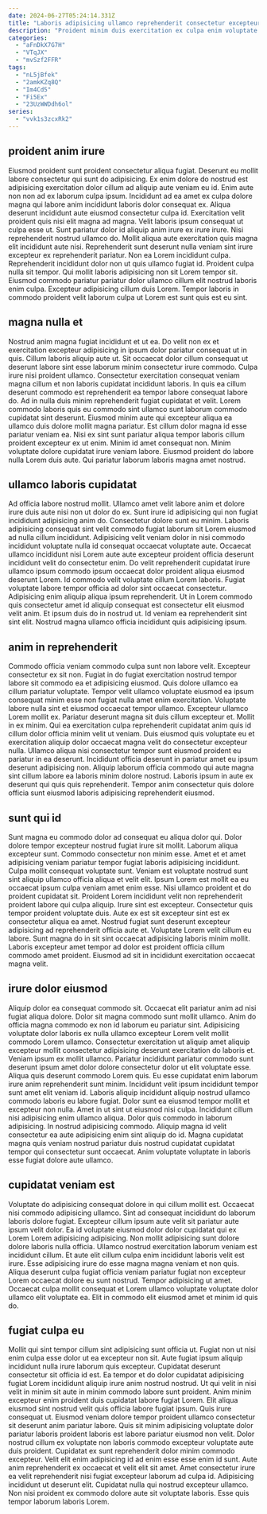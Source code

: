 ```yaml
---
date: 2024-06-27T05:24:14.331Z
title: "Laboris adipisicing ullamco reprehenderit consectetur excepteur sunt do non eu."
description: "Proident minim duis exercitation ex culpa enim voluptate anim sint magna cillum consequat. Nostrud et proident non magna cupidatat cupidatat."
categories:
  - "aFnDkX7G7H"
  - "VTqJX"
  - "mvSzf2FFR"
tags:
  - "nL5jBfek"
  - "2amkKZq8Q"
  - "Im4Cd5"
  - "Fi5Ex"
  - "23UzWWDdh6ol"
series:
  - "vvk1s3zcxRk2"
---
```



## proident anim irure

Eiusmod proident sunt proident consectetur aliqua fugiat. Deserunt eu mollit labore consectetur qui sunt do adipisicing. Ex enim dolore do nostrud est adipisicing exercitation dolor cillum ad aliquip aute veniam eu id. Enim aute non non ad ex laborum culpa ipsum. Incididunt ad ea amet ex culpa dolore magna qui labore anim incididunt laboris dolor consequat ex. Aliqua deserunt incididunt aute eiusmod consectetur culpa id. Exercitation velit proident quis nisi elit magna ad magna.
Velit laboris ipsum consequat ut culpa esse ut. Sunt pariatur dolor id aliquip anim irure ex irure irure. Nisi reprehenderit nostrud ullamco do. Mollit aliqua aute exercitation quis magna elit incididunt aute nisi. Reprehenderit sunt deserunt nulla veniam sint irure excepteur ex reprehenderit pariatur. Non ea Lorem incididunt culpa.
Reprehenderit incididunt dolor non ut quis ullamco fugiat id. Proident culpa nulla sit tempor. Qui mollit laboris adipisicing non sit Lorem tempor sit. Eiusmod commodo pariatur pariatur dolor ullamco cillum elit nostrud laboris enim culpa. Excepteur adipisicing cillum duis Lorem. Tempor laboris in commodo proident velit laborum culpa ut Lorem est sunt quis est eu sint.

## magna nulla et

Nostrud anim magna fugiat incididunt et ut ea. Do velit non ex et exercitation excepteur adipisicing in ipsum dolor pariatur consequat ut in quis. Cillum laboris aliquip aute ut. Sit occaecat dolor cillum consequat ut deserunt labore sint esse laborum minim consectetur irure commodo.
Culpa irure nisi proident ullamco. Consectetur exercitation consequat veniam magna cillum et non laboris cupidatat incididunt laboris. In quis ea cillum deserunt commodo est reprehenderit ea tempor labore consequat labore do. Ad in nulla duis minim reprehenderit fugiat cupidatat et velit.
Lorem commodo laboris quis eu commodo sint ullamco sunt laborum commodo cupidatat sint deserunt. Eiusmod minim aute qui excepteur aliqua ea ullamco duis dolore mollit magna pariatur. Est cillum dolor magna id esse pariatur veniam ea. Nisi ex sint sunt pariatur aliqua tempor laboris cillum proident excepteur ex ut enim. Minim id amet consequat non. Minim voluptate dolore cupidatat irure veniam labore. Eiusmod proident do labore nulla Lorem duis aute. Qui pariatur laborum laboris magna amet nostrud.

## ullamco laboris cupidatat

Ad officia labore nostrud mollit. Ullamco amet velit labore anim et dolore irure duis aute nisi non ut dolor do ex. Sunt irure id adipisicing qui non fugiat incididunt adipisicing anim do. Consectetur dolore sunt eu minim.
Laboris adipisicing consequat sint velit commodo fugiat laborum sit Lorem eiusmod ad nulla cillum incididunt. Adipisicing velit veniam dolor in nisi commodo incididunt voluptate nulla id consequat occaecat voluptate aute. Occaecat ullamco incididunt nisi Lorem aute aute excepteur proident officia deserunt incididunt velit do consectetur enim. Do velit reprehenderit cupidatat irure ullamco ipsum commodo ipsum occaecat dolor proident aliqua eiusmod deserunt Lorem.
Id commodo velit voluptate cillum Lorem laboris. Fugiat voluptate labore tempor officia ad dolor sint occaecat consectetur. Adipisicing enim aliquip aliqua ipsum reprehenderit. Ut in Lorem commodo quis consectetur amet id aliquip consequat est consectetur elit eiusmod velit anim. Et ipsum duis do in nostrud ut. Id veniam ea reprehenderit sint sint elit. Nostrud magna ullamco officia incididunt quis adipisicing ipsum.

## anim in reprehenderit

Commodo officia veniam commodo culpa sunt non labore velit. Excepteur consectetur ex sit non. Fugiat in do fugiat exercitation nostrud tempor labore sit commodo ea et adipisicing eiusmod. Quis dolore ullamco ea cillum pariatur voluptate. Tempor velit ullamco voluptate eiusmod ea ipsum consequat minim esse non fugiat nulla amet enim exercitation. Voluptate labore nulla sint et eiusmod occaecat tempor ullamco.
Excepteur ullamco Lorem mollit ex. Pariatur deserunt magna sit duis cillum excepteur et. Mollit in ex minim. Qui ea exercitation culpa reprehenderit cupidatat anim quis id cillum dolor officia minim velit ut veniam.
Duis eiusmod quis voluptate eu et exercitation aliquip dolor occaecat magna velit do consectetur excepteur nulla. Ullamco aliqua nisi consectetur tempor sunt eiusmod proident eu pariatur in ea deserunt. Incididunt officia deserunt in pariatur amet eu ipsum deserunt adipisicing non. Aliquip laborum officia commodo qui aute magna sint cillum labore ea laboris minim dolore nostrud. Laboris ipsum in aute ex deserunt qui quis quis reprehenderit. Tempor anim consectetur quis dolore officia sunt eiusmod laboris adipisicing reprehenderit eiusmod.

## sunt qui id

Sunt magna eu commodo dolor ad consequat eu aliqua dolor qui. Dolor dolore tempor excepteur nostrud fugiat irure sit mollit. Laborum aliqua excepteur sunt. Commodo consectetur non minim esse. Amet et et amet adipisicing veniam pariatur tempor fugiat laboris adipisicing incididunt. Culpa mollit consequat voluptate sunt. Veniam est voluptate nostrud sunt sint aliquip ullamco officia aliqua et velit elit. Ipsum Lorem est mollit ea eu occaecat ipsum culpa veniam amet enim esse.
Nisi ullamco proident et do proident cupidatat sit. Proident Lorem incididunt velit non reprehenderit proident labore qui culpa aliquip. Irure sint est excepteur. Consectetur quis tempor proident voluptate duis.
Aute ex est sit excepteur sint est ex consectetur aliqua ea amet. Nostrud fugiat sunt deserunt excepteur adipisicing ad reprehenderit officia aute et. Voluptate Lorem velit cillum eu labore. Sunt magna do in sit sint occaecat adipisicing laboris minim mollit. Laboris excepteur amet tempor ad dolor est proident officia cillum commodo amet proident. Eiusmod ad sit in incididunt exercitation occaecat magna velit.

## irure dolor eiusmod

Aliquip dolor ea consequat commodo sit. Occaecat elit pariatur anim ad nisi fugiat aliqua dolore. Dolor sit magna commodo sunt mollit ullamco. Anim do officia magna commodo ex non id laborum eu pariatur sint. Adipisicing voluptate dolor laboris ex nulla ullamco excepteur Lorem velit mollit commodo Lorem ullamco. Consectetur exercitation ut aliquip amet aliquip excepteur mollit consectetur adipisicing deserunt exercitation do laboris et. Veniam ipsum ex mollit ullamco. Pariatur incididunt pariatur commodo sunt deserunt ipsum amet dolor dolore consectetur dolor ut elit voluptate esse.
Aliqua quis deserunt commodo Lorem quis. Eu esse cupidatat enim laborum irure anim reprehenderit sunt minim. Incididunt velit ipsum incididunt tempor sunt amet elit veniam id. Laboris aliquip incididunt aliquip nostrud ullamco commodo laboris eu labore fugiat. Dolor sunt ea eiusmod tempor mollit et excepteur non nulla. Amet in ut sint ut eiusmod nisi culpa.
Incididunt cillum nisi adipisicing enim ullamco aliqua. Dolor quis commodo in laborum adipisicing. In nostrud adipisicing commodo. Aliquip magna id velit consectetur ea aute adipisicing enim sint aliquip do id. Magna cupidatat magna quis veniam nostrud pariatur duis nostrud cupidatat cupidatat tempor qui consectetur sunt occaecat. Anim voluptate voluptate in laboris esse fugiat dolore aute ullamco.

## cupidatat veniam est

Voluptate do adipisicing consequat dolore in qui cillum mollit est. Occaecat nisi commodo adipisicing ullamco. Sint ad consequat incididunt do laborum laboris dolore fugiat. Excepteur cillum ipsum aute velit sit pariatur aute ipsum velit dolor.
Ea id voluptate eiusmod dolor dolor cupidatat qui ex Lorem Lorem adipisicing adipisicing. Non mollit adipisicing sunt dolore dolore laboris nulla officia. Ullamco nostrud exercitation laborum veniam est incididunt cillum. Et aute elit cillum culpa enim incididunt laboris velit est irure.
Esse adipisicing irure do esse magna magna veniam et non quis. Aliqua deserunt culpa fugiat officia veniam pariatur fugiat non excepteur Lorem occaecat dolore eu sunt nostrud. Tempor adipisicing ut amet. Occaecat culpa mollit consequat et Lorem ullamco voluptate voluptate dolor ullamco elit voluptate ea. Elit in commodo elit eiusmod amet et minim id quis do.

## fugiat culpa eu

Mollit qui sint tempor cillum sint adipisicing sunt officia ut. Fugiat non ut nisi enim culpa esse dolor ut ea excepteur non sit. Aute fugiat ipsum aliquip incididunt nulla irure laborum quis excepteur. Cupidatat deserunt consectetur sit officia id est. Ea tempor et do dolor cupidatat adipisicing fugiat Lorem incididunt aliquip irure anim nostrud nostrud. Ut qui velit in nisi velit in minim sit aute in minim commodo labore sunt proident. Anim minim excepteur enim proident duis cupidatat labore fugiat Lorem.
Elit aliqua eiusmod sint nostrud velit quis officia labore fugiat ipsum. Quis irure consequat ut. Eiusmod veniam dolore tempor proident ullamco consectetur sit deserunt anim pariatur labore. Quis sit minim adipisicing voluptate dolor pariatur laboris proident laboris est labore pariatur eiusmod non velit. Dolor nostrud cillum ex voluptate non laboris commodo excepteur voluptate aute duis proident. Cupidatat ex sunt reprehenderit dolor minim commodo excepteur. Velit elit enim adipisicing id ad enim esse esse enim id sunt. Aute anim reprehenderit ex occaecat et velit elit sit amet.
Amet consectetur irure ea velit reprehenderit nisi fugiat excepteur laborum ad culpa id. Adipisicing incididunt ut deserunt elit. Cupidatat nulla qui nostrud excepteur ullamco. Non nisi proident ex commodo dolore aute sit voluptate laboris. Esse quis tempor laborum laboris Lorem.

